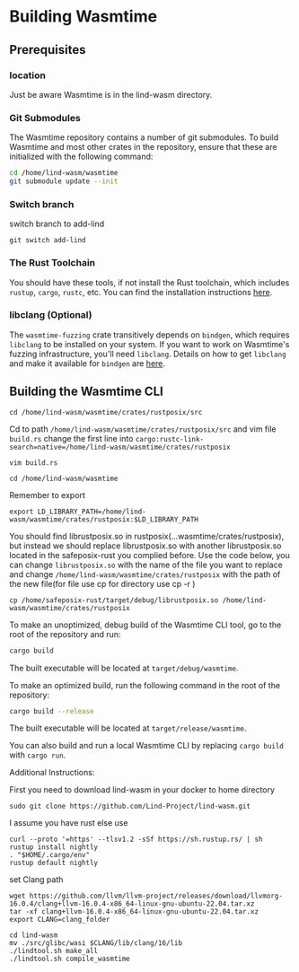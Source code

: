 # Building Wasmtime

## Prerequisites

### location
Just be aware Wasmtime is in the lind-wasm directory.

### Git Submodules
The Wasmtime repository contains a number of git submodules. To build Wasmtime and most other crates in the repository, ensure that these are initialized with the following command:
```sh
cd /home/lind-wasm/wasmtime
git submodule update --init
```
### Switch branch
switch branch to add-lind

```
git switch add-lind
```

### The Rust Toolchain
You should have these tools, if not install the Rust toolchain, which includes `rustup`, `cargo`, `rustc`, etc. You can find the installation instructions [here](https://www.rust-lang.org/).

### libclang (Optional)
The `wasmtime-fuzzing` crate transitively depends on `bindgen`, which requires `libclang` to be installed on your system. If you want to work on Wasmtime's fuzzing infrastructure, you'll need `libclang`. Details on how to get `libclang` and make it available for `bindgen` are [here](https://rust-lang.github.io/rust-bindgen/requirements.html).

## Building the Wasmtime CLI
```
cd /home/lind-wasm/wasmtime/crates/rustposix/src
```

Cd to path `/home/lind-wasm/wasmtime/crates/rustposix/src` and vim file `build.rs` change the first line into `cargo:rustc-link-search=native=/home/lind-wasm/wasmtime/crates/rustposix`

```
vim build.rs
```

```
cd /home/lind-wasm/wasmtime
```

Remember to export

```
export LD_LIBRARY_PATH=/home/lind-wasm/wasmtime/crates/rustposix:$LD_LIBRARY_PATH
```

You should find librustposix.so in rustposix(...wasmtime/crates/rustposix), but instead we should replace librustposix.so with another librustposix.so located in the safeposix-rust you complied before. Use the code below, you can change `librustposix.so` with the name of the file you want to replace and change `/home/lind-wasm/wasmtime/crates/rustposix` with the path of the new file(for file use cp for directory use cp -r )

```
cp /home/safeposix-rust/target/debug/librustposix.so /home/lind-wasm/wasmtime/crates/rustposix
```

To make an unoptimized, debug build of the Wasmtime CLI tool, go to the root of the repository and run:
```sh
cargo build
```
The built executable will be located at `target/debug/wasmtime`.

To make an optimized build, run the following command in the root of the repository:
```sh
cargo build --release
```
The built executable will be located at `target/release/wasmtime`.

You can also build and run a local Wasmtime CLI by replacing `cargo build` with `cargo run`.


Additional Instructions:

First you need to download lind-wasm in your docker to home directory

```
sudo git clone https://github.com/Lind-Project/lind-wasm.git
```

I assume you have rust else use

```
curl --proto '=https' --tlsv1.2 -sSf https://sh.rustup.rs/ | sh
rustup install nightly
. "$HOME/.cargo/env"
rustup default nightly
```

set Clang path
```
wget https://github.com/llvm/llvm-project/releases/download/llvmorg-16.0.4/clang+llvm-16.0.4-x86_64-linux-gnu-ubuntu-22.04.tar.xz
tar -xf clang+llvm-16.0.4-x86_64-linux-gnu-ubuntu-22.04.tar.xz
export CLANG=clang_folder
```

```
cd lind-wasm
mv ./src/glibc/wasi $CLANG/lib/clang/16/lib
./lindtool.sh make_all
./lindtool.sh compile_wasmtime
```

